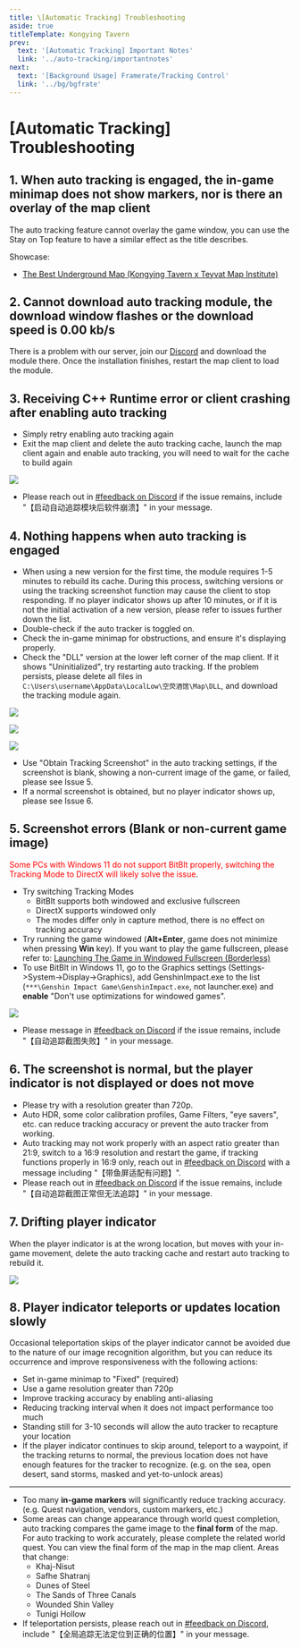 ```yaml
---
title: \[Automatic Tracking] Troubleshooting
aside: true
titleTemplate: Kongying Tavern
prev:
  text: '[Automatic Tracking] Important Notes'
  link: '../auto-tracking/importantnotes'
next:
  text: '[Background Usage] Framerate/Tracking Control'
  link: '../bg/bgfrate'
---
```


# [Automatic Tracking] Troubleshooting

## 1. When auto tracking is engaged, the in-game minimap does not show markers, nor is there an overlay of the map client

The auto tracking feature cannot overlay the game window, you can use the Stay on Top feature to have a similar effect as the title describes.

Showcase:

- [The Best Underground Map (Kongying Tavern x Teyvat Map Institute)](https://www.reddit.com/r/Genshin_Impact/comments/12znlyd/the_best_underground_map_kongying_tavern_x_teyvat/)

## 2. Cannot download auto tracking module, the download window flashes or the download speed is 0.00 kb/s

There is a problem with our server, join our [Discord](https://discord.gg/S7MxgjcbtD) and download the module there. Once the installation finishes, restart the map client to load the module.

## 3. Receiving C++ Runtime error or client crashing after enabling auto tracking

- Simply retry enabling auto tracking again
- Exit the map client and delete the auto tracking cache, launch the map client again and enable auto tracking, you will need to wait for the cache to build again

![](/imgs/en/manual/auto-tracking/6.png)

- Please reach out in [#feedback on Discord](https://discord.gg/8wgttNDwse) if the issue remains, include "【启动自动追踪模块后软件崩溃】" in your message.

## 4. Nothing happens when auto tracking is engaged

- When using a new version for the first time, the module requires 1-5 minutes to rebuild its cache. During this process, switching versions or using the tracking screenshot function may cause the client to stop responding. If no player indicator shows up after 10 minutes, or if it is not the initial activation of a new version, please refer to issues further down the list.
- Double-check if the auto tracker is toggled on.
- Check the in-game minimap for obstructions, and ensure it's displaying properly.
- Check the "DLL" version at the lower left corner of the map client. If it shows "Uninitialized", try restarting auto tracking. If the problem persists, please delete all files in `C:\Users\username\AppData\LocalLow\空荧酒馆\Map\DLL`, and download the tracking module again.

![](/imgs/en/manual/auto-tracking/3.png)

![](/imgs/en/manual/auto-tracking/4.png)

![](/imgs/en/manual/auto-tracking/5.png)

- Use "Obtain Tracking Screenshot" in the auto tracking settings, if the screenshot is blank, showing a non-current image of the game, or failed, please see Issue 5.
- If a normal screenshot is obtained, but no player indicator shows up, please see Issue 6.

## 5. Screenshot errors (Blank or non-current game image)

<span style="color: red">Some PCs with Windows 11 do not support BitBlt properly, switching the Tracking Mode to DirectX will likely solve the issue</span>.

- Try switching Tracking Modes
  - BitBlt supports both windowed and exclusive fullscreen
  - DirectX supports windowed only
  - The modes differ only in capture method, there is no effect on tracking accuracy
- Try running the game windowed (**Alt+Enter**, game does not minimize when pressing **Win** key). If you want to play the game fullscreen, please refer to: [Launching The Game in Windowed Fullscreen (Borderless)](../overlay-mode/fullscreen-windowed/launching.md)
- To use BitBlt in Windows 11, go to the Graphics settings (Settings->System->Display->Graphics), add GenshinImpact.exe to the list (`***\Genshin Impact Game\GenshinImpact.exe`, not launcher.exe) and **enable** "Don't use optimizations for windowed games".

![](/imgs/en/manual/auto-tracking/windowedoptimization.png)

- Please message in [#feedback on Discord](https://discord.gg/8wgttNDwse) if the issue remains, include "【自动追踪截图失败】" in your message.

## 6. The screenshot is normal, but the player indicator is not displayed or does not move

- Please try with a resolution greater than 720p.
- Auto HDR, some color calibration profiles, Game Filters, "eye savers", etc. can reduce tracking accuracy or prevent the auto tracker from working.
- Auto tracking may not work properly with an aspect ratio greater than 21:9, switch to a 16:9 resolution and restart the game, if tracking functions properly in 16:9 only, reach out in [#feedback on Discord](https://discord.gg/8wgttNDwse) with a message including "【带鱼屏适配有问题】".
- Please reach out in [#feedback on Discord](https://discord.gg/8wgttNDwse) if the issue remains, include "【自动追踪截图正常但无法追踪】" in your message.

## 7. Drifting player indicator

When the player indicator is at the wrong location, but moves with your in-game movement, delete the auto tracking cache and restart auto tracking to rebuild it.

![](/imgs/en/manual/auto-tracking/6.png)

## 8. Player indicator teleports or updates location slowly

Occasional teleportation skips of the player indicator cannot be avoided due to the nature of our image recognition algorithm, but you can reduce its occurrence and improve responsiveness with the following actions:

- Set in-game minimap to "Fixed" (required)
- Use a game resolution greater than 720p
- Improve tracking accuracy by enabling anti-aliasing
- Reducing tracking interval when it does not impact performance too much
- Standing still for 3-10 seconds will allow the auto tracker to recapture your location
- If the player indicator continues to skip around, teleport to a waypoint, if the tracking returns to normal, the previous location does not have enough features for the tracker to recognize. (e.g. on the sea, open desert, sand storms, masked and yet-to-unlock areas)

---

- Too many **in-game markers** will significantly reduce tracking accuracy. (e.g. Quest navigation, vendors, custom markers, etc.)
- Some areas can change appearance through world quest completion, auto tracking compares the game image to the **final form** of the map. For auto tracking to work accurately, please complete the related world quest. You can view the final form of the map in the map client. Areas that change:
  - Khaj-Nisut
  - Safhe Shatranj
  - Dunes of Steel
  - The Sands of Three Canals
  - Wounded Shin Valley
  - Tunigi Hollow
- If teleportation persists, please reach out in [#feedback on Discord](https://discord.gg/8wgttNDwse), include "【全局追踪无法定位到正确的位置】" in your message.
